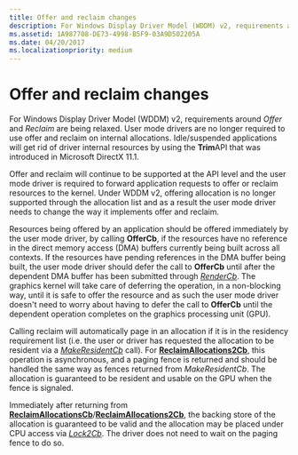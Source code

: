 ```yaml
---
title: Offer and reclaim changes
description: For Windows Display Driver Model (WDDM) v2, requirements around Offer and Reclaim are being relaxed.
ms.assetid: 1A987708-DE73-4998-B5F9-03A9D502205A
ms.date: 04/20/2017
ms.localizationpriority: medium
---
```


# Offer and reclaim changes


For Windows Display Driver Model (WDDM) v2, requirements around *Offer* and *Reclaim* are being relaxed. User mode drivers are no longer required to use offer and reclaim on internal allocations. Idle/suspended applications will get rid of driver internal resources by using the **Trim**API that was introduced in Microsoft DirectX 11.1.

Offer and reclaim will continue to be supported at the API level and the user mode driver is required to forward application requests to offer or reclaim resources to the kernel. Under WDDM v2, offering allocation is no longer supported through the allocation list and as a result the user mode driver needs to change the way it implements offer and reclaim.

Resources being offered by an application should be offered immediately by the user mode driver, by calling **OfferCb**, if the resources have no reference in the direct memory access (DMA) buffers currently being built across all contexts. If the resources have pending references in the DMA buffer being built, the user mode driver should defer the call to **OfferCb** until after the dependent DMA buffer has been submitted through [*RenderCb*](https://docs.microsoft.com/windows-hardware/drivers/ddi/d3dumddi/nc-d3dumddi-pfnd3dddi_rendercb). The graphics kernel will take care of deferring the operation, in a non-blocking way, until it is safe to offer the resource and as such the user mode driver doesn't need to worry about having to defer the call to **OfferCb** until the dependent operation completes on the graphics processing unit (GPU).

Calling reclaim will automatically page in an allocation if it is in the residency requirement list (i.e. the user or driver has requested the allocation to be resident via a [*MakeResidentCb*](https://docs.microsoft.com/windows-hardware/drivers/ddi/d3dumddi/nc-d3dumddi-pfnd3dddi_makeresidentcb) call). For [**ReclaimAllocations2Cb**](https://docs.microsoft.com/windows-hardware/drivers/ddi/d3dumddi/nc-d3dumddi-pfnd3dddi_reclaimallocations2cb), this operation is asynchronous, and a paging fence is returned and should be handled the same way as fences returned from *MakeResidentCb*. The allocation is guaranteed to be resident and usable on the GPU when the fence is signaled.

Immediately after returning from [**ReclaimAllocationsCb**](https://docs.microsoft.com/windows-hardware/drivers/ddi/d3dumddi/nc-d3dumddi-pfnd3dddi_reclaimallocationscb)/[**ReclaimAllocations2Cb**](https://docs.microsoft.com/windows-hardware/drivers/ddi/d3dumddi/nc-d3dumddi-pfnd3dddi_reclaimallocations2cb), the backing store of the allocation is guaranteed to be valid and the allocation may be placed under CPU access via [*Lock2Cb*](https://docs.microsoft.com/windows-hardware/drivers/ddi/d3dumddi/nc-d3dumddi-pfnd3dddi_lock2cb). The driver does not need to wait on the paging fence to do so.

 

 





